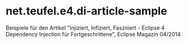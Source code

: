 net.teufel.e4.di-article-sample
===============================

Beispiele für den Artikel "Injiziert, Infiziert, Faszniert - Eclipse 4 Dependency Injection für Fortgeschrittene", Eclipse Magazin 04/2014
